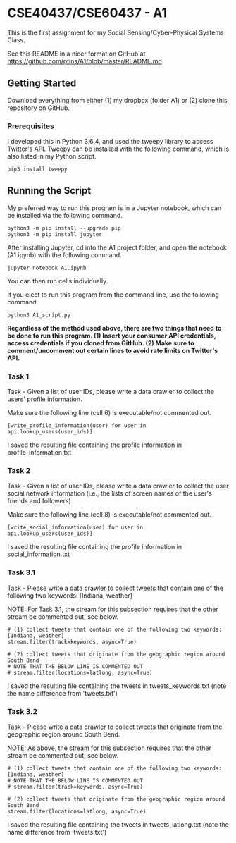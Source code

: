 # CSE40437/CSE60437 - A1

This is the first assignment for my Social Sensing/Cyber-Physical Systems Class.

See this README in a nicer format on GitHub at https://github.com/ptins/A1/blob/master/README.md.

## Getting Started

Download everything from either (1) my dropbox (folder A1) or (2) clone this repository on GitHub.

### Prerequisites

I developed this in Python 3.6.4, and used the tweepy library to access Twitter's API. 
Tweepy can be installed with the following command, which is also listed in my Python script.

```
pip3 install tweepy
```

## Running the Script

My preferred way to run this program is in a Jupyter notebook, which can be installed via the following command.

```
python3 -m pip install --upgrade pip
python3 -m pip install jupyter
```

After installing Jupyter, cd into the A1 project folder, and open the notebook (A1.ipynb) with the following command.

```
jupyter notebook A1.ipynb
```

You can then run cells individually.


If you elect to run this program from the command line, use the following command.

```
python3 A1_script.py
```

**Regardless of the method used above, there are two things that need to be done to run this program. (1) Insert your consumer API credentials, access credentials if you cloned from GitHub. (2) Make sure to comment/uncomment out certain lines to avoid rate limits on Twitter's API.**

### Task 1

Task - Given a list of user IDs, please write a data crawler to collect the users' profile information.

Make sure the following line (cell 6) is executable/not commented out.

```
[write_profile_information(user) for user in api.lookup_users(user_ids)]
```

I saved the resulting file containing the profile information in profile_information.txt

### Task 2

Task - Given a list of user IDs, please write a data crawler to collect the user social network information (i.e., the lists of screen names of the user's friends and followers)

Make sure the following line (cell 8) is executable/not commented out.

```
[write_social_information(user) for user in api.lookup_users(user_ids)]
```

I saved the resulting file containing the profile information in social_information.txt

### Task 3.1

Task - Please write a data crawler to collect tweets that contain one of the following two keywords: [Indiana, weather]

NOTE: For Task 3.1, the stream for this subsection requires that the other stream be commented out; see below. 

```
# (1) collect tweets that contain one of the following two keywords: [Indiana, weather] 
stream.filter(track=keywords, async=True)

# (2) collect tweets that originate from the geographic region around South Bend
# NOTE THAT THE BELOW LINE IS COMMENTED OUT
# stream.filter(locations=latlong, async=True)
```

I saved the resulting file containing the tweets in tweets_keywords.txt (note the name difference from 'tweets.txt')

### Task 3.2

Task - Please write a data crawler to collect tweets that originate from the geographic region around South Bend.

NOTE: As above, the stream for this subsection requires that the other stream be commented out; see below.

```
# (1) collect tweets that contain one of the following two keywords: [Indiana, weather] 
# NOTE THAT THE BELOW LINE IS COMMENTED OUT
# stream.filter(track=keywords, async=True)

# (2) collect tweets that originate from the geographic region around South Bend
stream.filter(locations=latlong, async=True)
```

I saved the resulting file containing the tweets in tweets_latlong.txt (note the name difference from 'tweets.txt')

